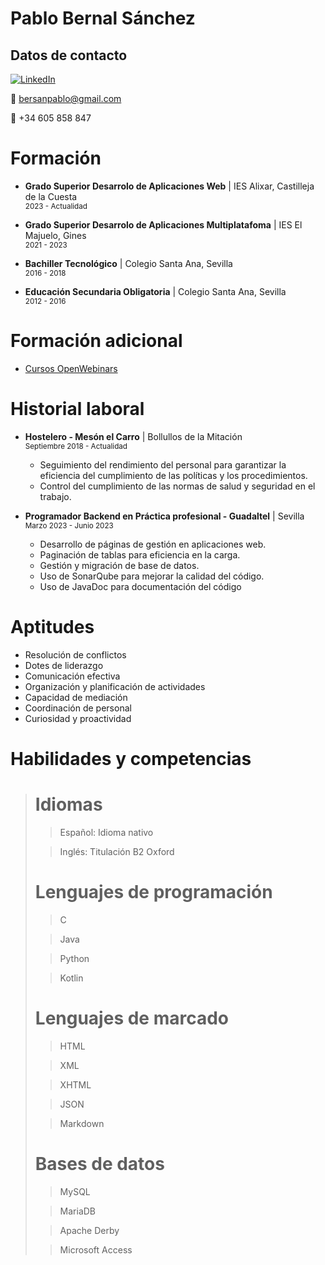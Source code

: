 # Pablo Bernal Sánchez

## Datos de contacto

  <a href="https://www.linkedin.com/in/pablo-bernal-s%C3%A1nchez-b20b0127b/">
      <img alt="LinkedIn" src="https://img.shields.io/badge/linkedin%20-%230077B5.svg?&style=for-the-badge&logo=linkedin&logoColor=white"/>
  </a>
  
  :email: bersanpablo@gmail.com

  :iphone: +34 605 858 847

# Formación
- **Grado Superior Desarrolo de Aplicaciones Web** | IES Alixar, Castilleja de la Cuesta
  <br><sub>2023 - Actualidad</sub>

- **Grado Superior Desarrolo de Aplicaciones Multiplatafoma** | IES El Majuelo, Gines
  <br><sub>2021 - 2023</sub>

- **Bachiller Tecnológico** | Colegio Santa Ana, Sevilla
  <br><sub>2016 - 2018</sub>

- **Educación Secundaria Obligatoria** | Colegio Santa Ana, Sevilla
  <br><sub>2012 - 2016</sub>

# Formación adicional
- [Cursos OpenWebinars](https://openwebinars.net/@axW2ynEv/) 

# Historial laboral

- **Hostelero - Mesón el Carro** | Bollullos de la Mitación
  <br><sub>Septiembre 2018 - Actualidad</sub>
    - Seguimiento del rendimiento del personal para garantizar la eficiencia del cumplimiento de las políticas y los procedimientos.
    - Control del cumplimiento de las normas de salud y seguridad en el trabajo.

- **Programador Backend en Práctica profesional - Guadaltel** | Sevilla
  <br><sub>Marzo 2023 - Junio 2023</sub>
    - Desarrollo de páginas de gestión en aplicaciones web.
    - Paginación de tablas para eficiencia en la carga.
    - Gestión y migración de base de datos.
    - Uso de SonarQube para mejorar la calidad del código.
    - Uso de JavaDoc para documentación del código

# Aptitudes
- Resolución de conflictos
- Dotes de liderazgo
- Comunicación efectiva
- Organización y planificación de actividades
- Capacidad de mediación
- Coordinación de personal
- Curiosidad y proactividad

# Habilidades y competencias
># Idiomas
>>Español: Idioma nativo
>
>>Inglés: Titulación B2 Oxford
># Lenguajes de programación
>>C
>
>>Java
>
>>Python
>
>>Kotlin
># Lenguajes de marcado
>>HTML
>
>>XML
>
>>XHTML
>
>>JSON
>
>>Markdown
>>
># Bases de datos
>>MySQL
>
>>MariaDB
>
>>Apache Derby
>
>>Microsoft Access

